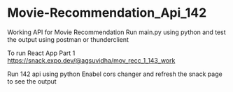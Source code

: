 # Movie-Recommendation_Api_142

Working API for Movie Recommendation
Run main.py using python and test the output using postman or thunderclient


To run React App Part 1
https://snack.expo.dev/@agsuvidha/mov_recc_1_143_work

Run 142 api using python
Enabel cors changer and refresh the snack page to see the output
